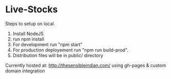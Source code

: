 # Live-Stocks

Steps to setup on local.

1. Install NodeJS
2. run npm install
3. For development run "npm start"
4. For production deployement run "npm run build-prod".
5. Distribution files will be in public/ directory

Currently hosted at: http://thesensibleindian.com/ using gh-pages & custom domain integration
